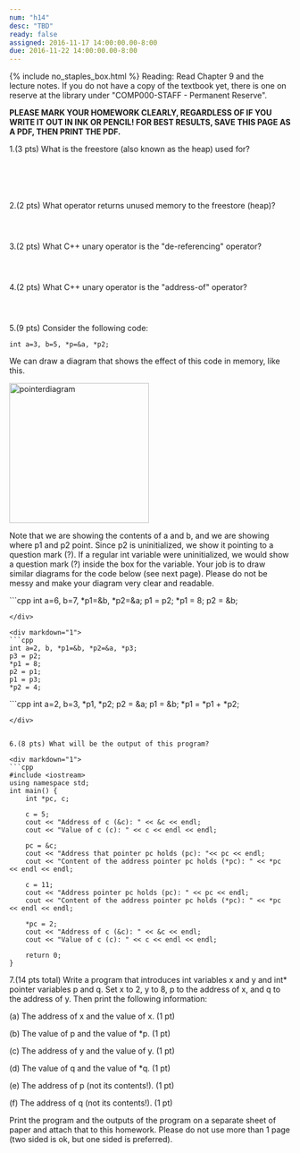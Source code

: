 ```yaml
---
num: "h14"
desc: "TBD"
ready: false
assigned: 2016-11-17 14:00:00.00-8:00
due: 2016-11-22 14:00:00.00-8:00
---
```

{% include no_staples_box.html %}
Reading: Read Chapter 9 and the lecture notes.    If you do not have a copy of the textbook yet, there is one on reserve at the library under "COMP000-STAFF - Permanent Reserve".

<b>PLEASE MARK YOUR HOMEWORK CLEARLY, REGARDLESS OF IF YOU WRITE IT OUT IN INK OR PENCIL! FOR BEST RESULTS, SAVE THIS PAGE AS A PDF, THEN PRINT THE PDF.</b>

1.(3 pts) What is the freestore (also known as the heap) used for?
<div style="margin-bottom:6em"></div>

2.(2 pts) What operator returns unused memory to the freestore (heap)?
<div style="margin-bottom:4em"></div>

3.(2 pts) What C++ unary operator is the "de-referencing" operator?
<div style="margin-bottom:4em"></div>
 
4.(2 pts) What C++ unary operator is the "address-of" operator?
<div style="margin-bottom:4em"></div>
 
5.(9 pts) Consider the following code:

`int a=3, b=5, *p=&a, *p2;`

We can draw a diagram that shows the effect of this code in memory, like this.

<img src="pointerDiagramExample.png" width="250" alt="pointerdiagram" />

Note that we are showing the contents of a and b, and we are showing where p1 and p2 point. Since p2 is uninitialized, we show it pointing to a question mark (?). 
If a regular int variable were uninitialized, we would show a question mark (?) inside the box for the variable.
Your job is to draw similar diagrams for the code below (see next page). Please do not be messy and make your diagram very clear and readable.

<div class="pagebreak"></div>
<div markdown="1">
```cpp
int a=6, b=7, *p1=&b, *p2=&a;
p1 = p2;
*p1 = 8;
p2 = &b;


```
</div>

<div markdown="1">
```cpp
int a=2, b, *p1=&b, *p2=&a, *p3;
p3 = p2;
*p1 = 8;
p2 = p1;
p1 = p3;
*p2 = 4;
```
</div>

<div markdown="1">
```cpp
int a=2, b=3, *p1, *p2;
p2 = &a;
p1 = &b;
*p1 = *p1 + *p2;

```
</div>


6.(8 pts) What will be the output of this program?

<div markdown="1">
```cpp
#include <iostream>
using namespace std;
int main() {
    int *pc, c;
    
    c = 5;
    cout << "Address of c (&c): " << &c << endl;
    cout << "Value of c (c): " << c << endl << endl;

    pc = &c;    
    cout << "Address that pointer pc holds (pc): "<< pc << endl;
    cout << "Content of the address pointer pc holds (*pc): " << *pc << endl << endl;
    
    c = 11;    
    cout << "Address pointer pc holds (pc): " << pc << endl;
    cout << "Content of the address pointer pc holds (*pc): " << *pc << endl << endl;

    *pc = 2; 
    cout << "Address of c (&c): " << &c << endl;
    cout << "Value of c (c): " << c << endl << endl;

    return 0;
}
```
</div>

7.(14 pts total) Write a program that introduces int variables x and y and int* pointer variables p and q.  Set x to 2, y to 8, p to the address of x, and q to the address of y.  Then print the following information:

(a) The address of x and the value of x. (1 pt)

(b) The value of p and the value of *p. (1 pt)

(c) The address of y and the value of y. (1 pt)

(d) The value of q and the value of *q. (1 pt)

(e) The address of p (not its contents!). (1 pt)

(f) The address of q (not its contents!). (1 pt)

Print the program and the outputs of the program on a separate sheet of paper and attach that to this homework. Please do not use more than 1 page (two sided is ok, but one sided is preferred).
